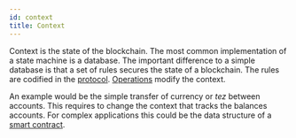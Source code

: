 ```yaml
---
id: context
title: Context
---
```


Context is the state of the blockchain. The most common implementation of a state machine is a database. The important difference to a simple database is that a set of rules secures the state of a blockchain. The rules are codified in the [protocol](protocol). [Operations](operations) modify the context. 

An example would be the simple transfer of currency or *tez* between accounts. This requires to change the context that tracks the balances accounts. For complex applications this could be the data structure of a [smart contract](smart-contract).